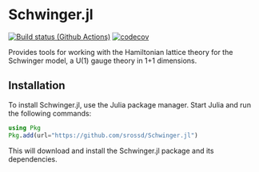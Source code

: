 # Schwinger.jl

[![Build status (Github Actions)](https://github.com/srossd/Schwinger.jl/workflows/CI/badge.svg)](https://github.com/srossd/Schwinger.jl/actions)
[![codecov](https://codecov.io/github/srossd/Schwinger.jl/graph/badge.svg?token=5QEJ0K4VJW)](https://codecov.io/github/srossd/Schwinger.jl)

Provides tools for working with the Hamiltonian lattice theory for the Schwinger model, a U(1) gauge theory in 1+1 dimensions.

## Installation

To install Schwinger.jl, use the Julia package manager. Start Julia and run the following commands:

```julia
using Pkg
Pkg.add(url="https://github.com/srossd/Schwinger.jl")
```

This will download and install the Schwinger.jl package and its dependencies.